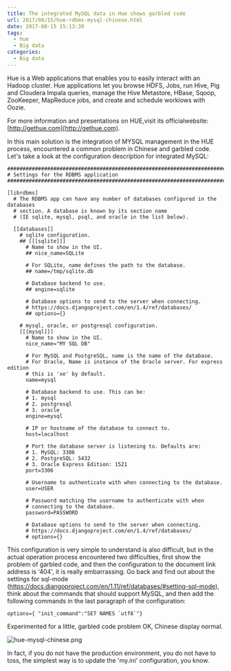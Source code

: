 ```yaml
---
title: The integrated MySQL data in Hue shows garbled code
url: 2017/08/15/hue-rdbms-mysql-chinese.html
date: 2017-08-15 15:13:39
tags:
  - hue
  - Big data
categories:
  - Big data
---
```


Hue is a Web applications that enables you to easily interact with an Hadoop cluster. Hue applications let you browse HDFS, Jobs, run Hive, Pig and Cloudera Impala queries, manage the Hive Metastore, HBase, Sqoop, ZooKeeper, MapReduce jobs, and create and schedule worklows with Oozie. 

For more information and presentations on HUE,visit its officialwebsite: [http://gethue.com](http://gethue.com).

<!--more-->

In this main solution is the integration of MYSQL management in the HUE process, encountered a common problem in Chinese and garbled code. Let's take a look at the configuration description for integrated MySQL:

```
###########################################################################
# Settings for the RDBMS application
###########################################################################

[librdbms]
  # The RDBMS app can have any number of databases configured in the databases
  # section. A database is known by its section name
  # (IE sqlite, mysql, psql, and oracle in the list below).

  [[databases]]
    # sqlite configuration.
    ## [[[sqlite]]]
      # Name to show in the UI.
      ## nice_name=SQLite

      # For SQLite, name defines the path to the database.
      ## name=/tmp/sqlite.db

      # Database backend to use.
      ## engine=sqlite

      # Database options to send to the server when connecting.
      # https://docs.djangoproject.com/en/1.4/ref/databases/
      ## options={}

    # mysql, oracle, or postgresql configuration.
    [[[mysql]]]
      # Name to show in the UI.
      nice_name="MY SQL DB"

      # For MySQL and PostgreSQL, name is the name of the database.
      # For Oracle, Name is instance of the Oracle server. For express edition
      # this is 'xe' by default.
      name=mysql

      # Database backend to use. This can be:
      # 1. mysql
      # 2. postgresql
      # 3. oracle
      engine=mysql

      # IP or hostname of the database to connect to.
      host=localhost

      # Port the database server is listening to. Defaults are:
      # 1. MySQL: 3306
      # 2. PostgreSQL: 5432
      # 3. Oracle Express Edition: 1521
      port=3306

      # Username to authenticate with when connecting to the database.
      user=USER

      # Password matching the username to authenticate with when
      # connecting to the database.
      password=PASSWORD

      # Database options to send to the server when connecting.
      # https://docs.djangoproject.com/en/1.4/ref/databases/
      # options={}
```

This configuration is very simple to understand is also difficult, but in the actual operation process encountered two difficulties, first show the problem of garbled code, and then the configuration to the document link address is '404', it is really embarrassing. Go back and find out about the settings for sql-mode (https://docs.djangoproject.com/en/1.11/ref/databases/#setting-sql-mode), think about the commands that should support MySQL, and then add the following commands in the last paragraph of the configuration:

```
options={ "init_command":"SET NAMES `utf8`"}
```

Experimented for a little, garbled code problem OK, Chinese display normal. 

![hue-mysql-chinese.png](http://siteimgs.lisenhui.cn/2017/08-15-hue-mysql-chinese.png-alias)

In fact, if you do not have the production environment, you do not have to toss, the simplest way is to update the 'my.ini' configuration, you know.


